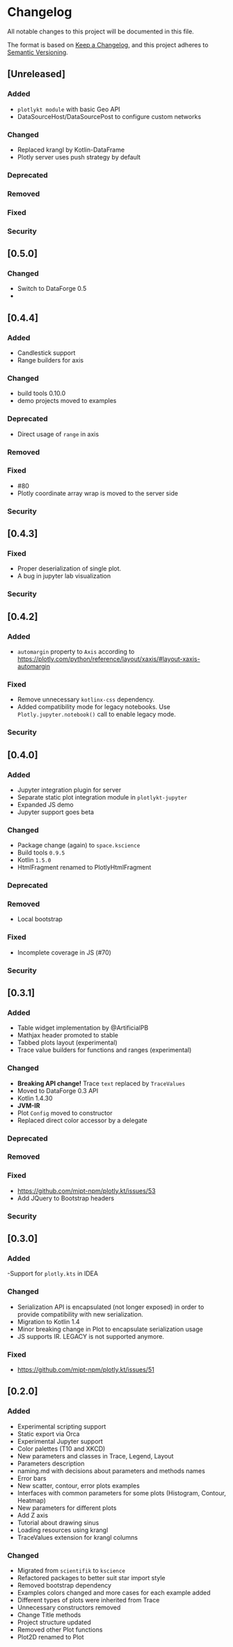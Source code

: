 # Changelog

All notable changes to this project will be documented in this file.

The format is based on [Keep a Changelog](https://keepachangelog.com/en/1.0.0/),
and this project adheres to [Semantic Versioning](https://semver.org/spec/v2.0.0.html).

## [Unreleased]
### Added
- `plotlykt module` with basic Geo API
- DataSourceHost/DataSourcePost to configure custom networks

### Changed
- Replaced krangl by Kotlin-DataFrame
- Plotly server uses push strategy by default

### Deprecated

### Removed

### Fixed

### Security
## [0.5.0]

### Changed
- Switch to DataForge 0.5
- 
## [0.4.4]
### Added
- Candlestick support
- Range builders for axis

### Changed
- build tools 0.10.0
- demo projects moved to examples

### Deprecated
- Direct usage of `range` in axis

### Removed

### Fixed
- #80
- Plotly coordinate array wrap is moved to the server side

### Security
## [0.4.3]

### Fixed
- Proper deserialization of single plot.
- A bug in jupyter lab visualization

### Security

## [0.4.2]

### Added
- `automargin` property to `Axis` according to https://plotly.com/python/reference/layout/xaxis/#layout-xaxis-automargin

### Fixed
- Remove unnecessary `kotlinx-css` dependency.
- Added compatibility mode for legacy notebooks. Use `Plotly.jupyter.notebook()` call to enable legacy mode.

### Security
## [0.4.0]
### Added
- Jupyter integration plugin for server
- Separate static plot integration module in `plotlykt-jupyter`
- Expanded JS demo
- Jupyter support goes beta

### Changed
- Package change (again) to `space.kscience`
- Build tools `0.9.5`
- Kotlin `1.5.0`
- HtmlFragment renamed to PlotlyHtmlFragment

### Deprecated

### Removed
- Local bootstrap

### Fixed
- Incomplete coverage in JS (#70)

### Security

## [0.3.1]
### Added
- Table widget implementation by @ArtificialPB
- Mathjax header promoted to stable
- Tabbed plots layout (experimental)
- Trace value builders for functions and ranges (experimental)

### Changed
- **Breaking API change!** Trace `text` replaced by `TraceValues`
- Moved to DataForge 0.3 API
- Kotlin 1.4.30
- **JVM-IR**  
- Plot `Config` moved to constructor
- Replaced direct color accessor by a delegate

### Deprecated

### Removed

### Fixed
- https://github.com/mipt-npm/plotly.kt/issues/53
- Add JQuery to Bootstrap headers

### Security

## [0.3.0]
### Added
-Support for `plotly.kts` in IDEA

### Changed
- Serialization API is encapsulated (not longer exposed) in order to provide compatibility with new serialization.
- Migration to Kotlin 1.4
- Minor breaking change in Plot to encapsulate serialization usage
- JS supports IR. LEGACY is not supported anymore.

### Fixed
- https://github.com/mipt-npm/plotly.kt/issues/51

## [0.2.0]

### Added
- Experimental scripting support
- Static export via Orca
- Experimental Jupyter support
- Color palettes (T10 and XKCD)
- New parameters and classes in Trace, Legend, Layout
- Parameters description
- naming.md with decisions about parameters and methods names 
- Error bars
- New scatter, contour, error plots  examples
- Interfaces with common parameters for some plots (Histogram, Contour, Heatmap)
- New parameters for different plots
- Add Z axis
- Tutorial about drawing sinus
- Loading resources using krangl
- TraceValues extension for krangl columns

### Changed

- Migrated from `scientifik` to `kscience`
- Refactored packages to better suit star import style
- Removed bootstrap dependency
- Examples colors changed and more cases for each example added
- Different types of plots were inherited from Trace
- Unnecessary constructors removed
- Change Title methods
- Project structure updated
- Removed other Plot functions
- Plot2D renamed to Plot
